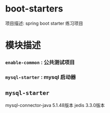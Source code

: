 # boot-starters
项目描述: spring boot starter 练习项目
# 模块描述
### `enable-common` : 公共测试项目
### `mysql-starter` : mysql 启动器

## `mysql-starter`
mysql-connector-java 5.1.48版本
jedis 3.3.0版本


